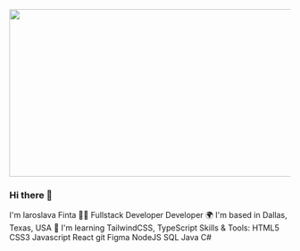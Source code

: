 <div align="center">
  <img src="https://media.giphy.com/media/dWesBcTLavkZuG35MI/giphy.gif" width="600" height="300"/>
</div>

### Hi there 👋
I'm Iaroslava Finta
👨‍💻  Fullstack Developer Developer
🌍  I'm based in Dallas, Texas, USA
🧠  I'm learning TailwindCSS, TypeScript
Skills & Tools:
HTML5 CSS3 Javascript React git Figma NodeJS SQL Java C#
